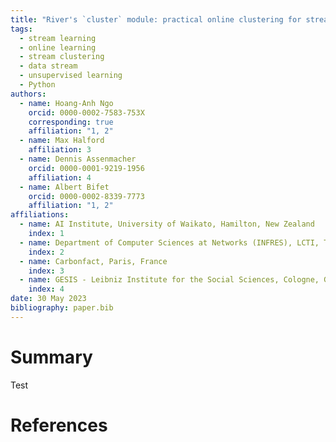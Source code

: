 ```yaml
---
title: "River's `cluster` module: practical online clustering for streaming data"
tags:
  - stream learning
  - online learning
  - stream clustering
  - data stream
  - unsupervised learning
  - Python
authors:
  - name: Hoang-Anh Ngo
    orcid: 0000-0002-7583-753X
    corresponding: true
    affiliation: "1, 2"
  - name: Max Halford
    affiliation: 3
  - name: Dennis Assenmacher
    orcid: 0000-0001-9219-1956
    affiliation: 4
  - name: Albert Bifet
    orcid: 0000-0002-8339-7773
    affiliation: "1, 2"
affiliations:
  - name: AI Institute, University of Waikato, Hamilton, New Zealand
    index: 1
  - name: Department of Computer Sciences at Networks (INFRES), LCTI, Télécom Paris, Institut Polytechnique de Paris, Palaiseau, France
    index: 2
  - name: Carbonfact, Paris, France
    index: 3
  - name: GESIS - Leibniz Institute for the Social Sciences, Cologne, Germany
    index: 4
date: 30 May 2023
bibliography: paper.bib
---
```


# Summary

Test

# References
